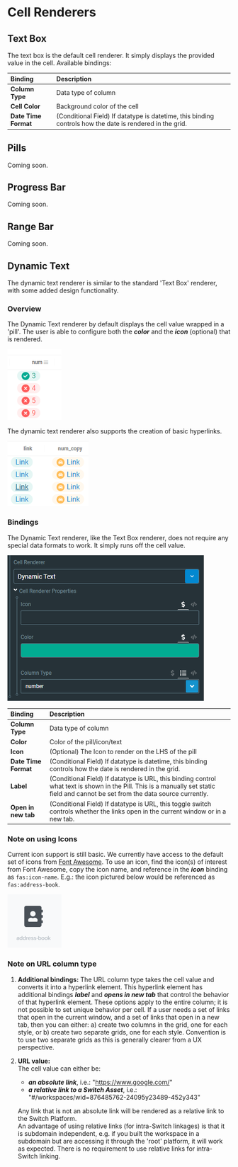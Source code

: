 # Cell Renderers

## Text Box

The text box is the default cell renderer. It simply displays the provided value in the cell. Available bindings:

| Binding | Description |
| :--- | :--- |
| **Column Type** | Data type of column |
| **Cell Color** | Background color of the cell |
| **Date Time Format** | \(Conditional Field\) If datatype is datetime, this binding controls how the date is rendered in the grid.  |

## Pills

Coming soon.

## Progress Bar

Coming soon.

## Range Bar

Coming soon.

## Dynamic Text

The dynamic text renderer is similar to the standard 'Text Box' renderer, with some added design functionality. 

### Overview

The Dynamic Text renderer by default displays the cell value wrapped in a 'pill'. The user is able to configure both the _**color**_ and the _**icon**_ \(optional\) that is rendered. 

![](../../.gitbook/assets/image%20%2817%29.png)

The dynamic text renderer also supports the creation of basic hyperlinks.

![](../../.gitbook/assets/image%20%2815%29.png)

### Bindings

The Dynamic Text renderer, like the Text Box renderer, does not require any special data formats to work. It simply runs off the cell value.

![](../../.gitbook/assets/image%20%2811%29.png)

| Binding | Description |
| :--- | :--- |
| **Column Type** | Data type of column |
| **Color** | Color of the pill/icon/text |
| **Icon** | \(Optional\) The Icon to render on the LHS of the pill |
| **Date Time Format** | \(Conditional Field\) If datatype is datetime, this binding controls how the date is rendered in the grid.  |
| **Label** | \(Conditional Field\) If datatype is URL, this binding control what text is shown in the Pill. This is a manually set static field and cannot be set from the data source currently. |
| **Open in new tab** | \(Conditional Field\) If datatype is URL, this toggle switch controls whether the links open in the current window or in a new tab. |

### Note on using Icons

Current icon support is still basic. We currently have access to the default set of icons from [Font Awesome](https://fontawesome.com/). To use an icon, find the icon\(s\) of interest from Font Awesome, copy the icon name, and reference in the _**icon**_ binding as `fas:icon-name`. E.g.: the icon pictured below would be referenced as `fas:address-book`.  

![Icon from font-awesome](../../.gitbook/assets/image%20%281%29.png)

### Note on URL column type

1. **Additional bindings:** The URL column type takes the cell value and converts it into a hyperlink element. This hyperlink element has additional bindings _**label**_ and _**opens in new tab**_ that control the behavior of that hyperlink element. These options apply to the entire column; it is not possible to set unique behavior per cell. If a user needs a set of links that open in the current window, and a set of links that open in a new tab, then you can either: a\) create two columns in the grid, one for each style, or b\) create two separate grids, one for each style. Convention is to use two separate grids as this is generally clearer from a UX perspective.
2. **URL value:**  
   The cell value can either be: 

   * _**an absolute link**_, i.e.: "https://www.google.com/"
   * _**a relative link to a Switch Asset**_, i.e.: "\#/workspaces/wid=876485762-24095y23489-452y343"

   Any link that is not an absolute link will be rendered as a relative link to the Switch Platform.  
   An advantage of using relative links \(for intra-Switch linkages\) is that it is subdomain independent, e.g. if you built the workspace in a subdomain but are accessing it through the 'root' platform, it will work as expected. There is no requirement to use relative links for intra-Switch linking.

